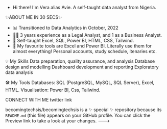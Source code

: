 - Hi there! I'm Vera alias Avie. A self-taught data analyst from Nigeria. 


✨ABOUT ME IN 30 SECS✨

- 📊 Transitioned to Data Analytics in October, 2022 
- 👷‍♀️ 3 years experience as a Legal Analyst, and 1 as a Business Analyst.
- 🔰  Self-taught Excel, SQL, Power BI, HTML, CSS, Tailwind.
- 💜 My favourite tools are Excel and Power BI. Literally use them for almost everything! Personal accounts, study schedule, itenaries etc.

💡 My Skills
Data preparation, quality assurance, and analysis
Database design and modelling
Dashboard development and reporting
Exploratory data analysis

🛠️ My Tools
Databases: SQL (PostgreSQL, MySQL, SQL Server), Excel, HTML.
Visualisation: Power BI, Css, Tailwind.

CONNECT WITH ME 
twitter link

becomingtechsis/becomingtechsis is a ✨ special ✨ repository because its `README.md` (this file) appears on your GitHub profile.
You can click the Preview link to take a look at your changes.
--->
